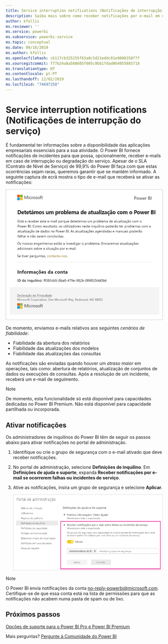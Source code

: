 ```yaml
---
title: Service interruption notifications (Notificações de interrupção do serviço)
description: Saiba mais sobre como receber notificações por e-mail em caso de interrupção ou degradação do serviço Power BI.
author: kfollis
ms.reviewer: ''
ms.service: powerbi
ms.subservice: powerbi-service
ms.topic: conceptual
ms.date: 09/16/2019
ms.author: kfollis
ms.openlocfilehash: cb117cb325255f63a0c5d21eddc01e9806358f7f
ms.sourcegitcommit: f77b24a8a588605f005c9bb1fdad864955885718
ms.translationtype: HT
ms.contentlocale: pt-PT
ms.lasthandoff: 12/02/2019
ms.locfileid: "74697250"
---
```

# <a name="service-interruption-notifications"></a>Service interruption notifications (Notificações de interrupção do serviço)

É fundamental ter informações sobre a disponibilidade das aplicações empresariais essenciais para a sua atividade. O Power BI fornece notificações de incidentes para que possa, opcionalmente, receber e-mails em caso de interrupção ou degradação do serviço. Apesar de o SLA (Contrato de Nível de Serviço) de 99,9% do Power BI faça com que estas ocorrências sejam raras, queremos garantir que se mantém informado. A seguinte captura de ecrã mostra o tipo de e-mail que receberá se ativar as notificações:

![E-mail de notificação relativamente à atualização](media/service-interruption-notifications/refresh-notification-email.png)

De momento, enviamos e-mails relativos aos seguintes _cenários de fiabilidade_:

- Fiabilidade da abertura dos relatórios
- Fiabilidade das atualizações dos modelos
- Fiabilidade das atualizações das consultas

As notificações são enviadas quando houver um _atraso maior_ em operações, tais como: abertura de relatórios, atualização de conjuntos de dados ou execuções de consultas. Após a resolução de um incidente, receberá um e-mail de seguimento.

> [!NOTE]
> De momento, esta funcionalidade só está disponível para capacidades dedicadas no Power BI Premium. Não está disponível para capacidade partilhada ou incorporada.

## <a name="enable-notifications"></a>Ativar notificações

Os administradores de inquilinos do Power BI têm de seguir os passos abaixo para ativar notificações no portal de administração.

1. Identifique ou crie o grupo de segurança com o e-mail ativado que deve receber notificações.

1. No portal de administração, selecione **Definições de inquilino**. Em **Definições de ajuda e suporte**, expanda **Receber notificações por e-mail se ocorrerem falhas ou incidentes de serviço**.

1. Ative as notificações, insira um grupo de segurança e selecione **Aplicar**.

    ![Ativar notificações de serviço](media/service-interruption-notifications/enable-notifications.png)

> [!NOTE]
> O Power BI envia notificações da conta no-reply-powerbi@microsoft.com. Certifique-se de que essa conta está na lista de permissões para que as notificações não acabem numa pasta de spam ou de lixo.

## <a name="next-steps"></a>Próximos passos

[Opções de suporte para o Power BI Pro e Power BI Premium](service-support-options.md)

Mais perguntas? [Pergunte à Comunidade do Power BI](https://community.powerbi.com/)
